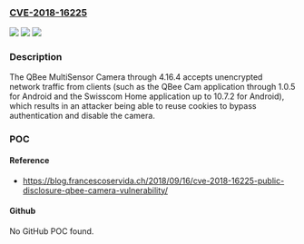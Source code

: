 ### [CVE-2018-16225](https://cve.mitre.org/cgi-bin/cvename.cgi?name=CVE-2018-16225)
![](https://img.shields.io/static/v1?label=Product&message=n%2Fa&color=blue)
![](https://img.shields.io/static/v1?label=Version&message=n%2Fa&color=blue)
![](https://img.shields.io/static/v1?label=Vulnerability&message=n%2Fa&color=brighgreen)

### Description

The QBee MultiSensor Camera through 4.16.4 accepts unencrypted network traffic from clients (such as the QBee Cam application through 1.0.5 for Android and the Swisscom Home application up to 10.7.2 for Android), which results in an attacker being able to reuse cookies to bypass authentication and disable the camera.

### POC

#### Reference
- https://blog.francescoservida.ch/2018/09/16/cve-2018-16225-public-disclosure-qbee-camera-vulnerability/

#### Github
No GitHub POC found.

